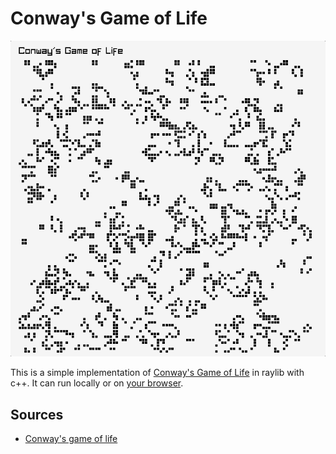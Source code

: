 # Conway's Game of Life

<center>

![](./example.gif)

</center>

This is a simple implementation of [Conway's Game of Life](https://en.wikipedia.org/wiki/Conway%27s_Game_of_Life) in raylib with c++. It can run locally or on [your browser](https://bi3mer.github.io/raylib_tests/001_conways_game_of_life/).

## Sources

- [Conway's game of life](https://en.wikipedia.org/wiki/Conway%27s_Game_of_Life)